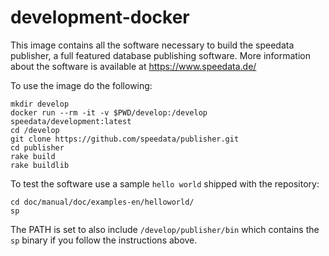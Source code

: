 # development-docker

This image contains all the software necessary to build the speedata publisher, a full featured database publishing software.
More information about the software is available at https://www.speedata.de/

To use the image do the following:

```
mkdir develop
docker run --rm -it -v $PWD/develop:/develop speedata/development:latest
cd /develop
git clone https://github.com/speedata/publisher.git
cd publisher
rake build
rake buildlib
```

To test the software use a sample `hello world` shipped with the repository:

```
cd doc/manual/doc/examples-en/helloworld/
sp
```

The PATH is set to also include `/develop/publisher/bin` which contains the `sp` binary if you follow the instructions above.
